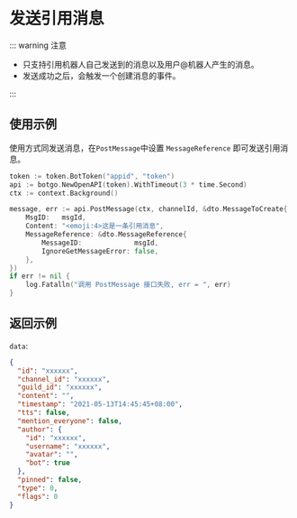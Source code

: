 # 发送引用消息

::: warning 注意

- 只支持引用机器人自己发送到的消息以及用户@机器人产生的消息。
- 发送成功之后，会触发一个创建消息的事件。

:::

## 使用示例

使用方式同发送消息，在`PostMessage`中设置 `MessageReference` 即可发送引用消息。

```go
token := token.BotToken("appid", "token")
api := botgo.NewOpenAPI(token).WithTimeout(3 * time.Second)
ctx := context.Background()

message, err := api.PostMessage(ctx, channelId, &dto.MessageToCreate{
    MsgID:   msgId,
    Content: "<emoji:4>这是一条引用消息",
    MessageReference: &dto.MessageReference{
        MessageID:             msgId,
        IgnoreGetMessageError: false,
    },
})
if err != nil {
    log.Fatalln("调用 PostMessage 接口失败, err = ", err)
}
```

## 返回示例

`data`:

```json
{
  "id": "xxxxxx",
  "channel_id": "xxxxxx",
  "guild_id": "xxxxxx",
  "content": "",
  "timestamp": "2021-05-13T14:45:45+08:00",
  "tts": false,
  "mention_everyone": false,
  "author": {
    "id": "xxxxxx",
    "username": "xxxxxx",
    "avatar": "",
    "bot": true
  },
  "pinned": false,
  "type": 0,
  "flags": 0
}
```

